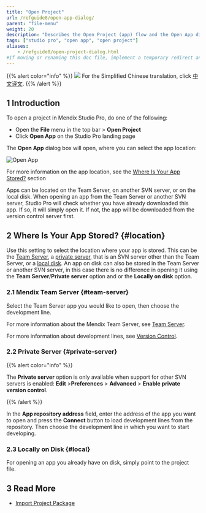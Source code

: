 ```yaml
---
title: "Open Project"
url: /refguide8/open-app-dialog/
parent: "file-menu"
weight: 20
description: "Describes the Open Project (app) flow and the Open App dialog box"
tags: ["studio pro", "open app", "open project"]
aliases:
    - /refguide8/open-project-dialog.html
#If moving or renaming this doc file, implement a temporary redirect and let the respective team know they should update the URL in the product. See Mapping to Products for more details.
---
```


{{% alert color="info" %}}
<img src="attachments/chinese-translation/china.png" style="display: inline-block; margin: 0" /> For the Simplified Chinese translation, click [中文译文](https://cdn.mendix.tencent-cloud.com/documentation/refguide8/open-app-dialog.pdf).
{{% /alert %}}

## 1 Introduction

To open a project in Mendix Studio Pro, do one of the following:

* Open the **File** menu in the top bar > **Open Project**
*  Click **Open App** on the Studio Pro landing page

The **Open App** dialog box will open, where you can select the app location:

![Open App](/attachments/refguide8/modeling/menus/file-menu/open-app-dialog/open-app.png)

For more information on the app location, see the [Where Is Your App Stored?](#location) section

Apps can be located on the Team Server, on another SVN server, or on the local disk. When opening an app from the Team Server or another SVN server, Studio Pro will check whether you have already downloaded this app. If so, it will simply open it. If not, the app will be downloaded from the version control server first.

## 2 Where Is Your App Stored? {#location}

Use this setting to select the location where your app is stored. This can be the [Team Server](#team-server), a [private server](#private-server), that is an SVN server other than the Team Server, or a [local disk](#local). An app on disk can also be stored in the Team Server or another SVN server, in this case there is no difference in opening it using the **Team Server**/**Private server** option and or the **Locally on disk** option.

### 2.1 Mendix Team Server {#team-server}

Select the Team Server app you would like to open, then choose the development line.

For more information about the Mendix Team Server, see [Team Server](/developerportal/collaborate/team-server/).

For more information about development lines, see [Version Control](/refguide8/version-control/).

### 2.2 Private Server {#private-server}

{{% alert color="info" %}}

The **Private server** option is only available when support for other SVN servers is enabled: **Edit** >**Preferences** > **Advanced** > **Enable private version control**. 

{{% /alert %}}

In the **App repository address** field, enter the address of the app you want to open and press the **Connect** button to load development lines from the repository. Then choose the development line in which you want to start developing.

### 2.3 Locally on Disk {#local}

For opening an app you already have on disk, simply point to the project file. 

## 3 Read More

* [Import Project Package](/refguide8/import-project-package-dialog/)